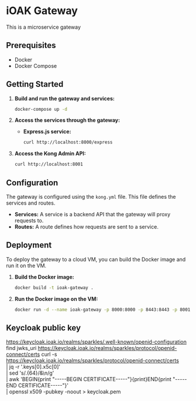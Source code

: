# iOAK Gateway

This is a microservice gateway

## Prerequisites

- Docker
- Docker Compose

## Getting Started

1. **Build and run the gateway and services:**

   ```bash
   docker-compose up -d
   ```

2. **Access the services through the gateway:**

   - **Express.js service:**

     ```bash
     curl http://localhost:8000/express
     ```

3. **Access the Kong Admin API:**

   ```bash
   curl http://localhost:8001
   ```

## Configuration

The gateway is configured using the `kong.yml` file. This file defines the services and routes.

- **Services:** A service is a backend API that the gateway will proxy requests to.
- **Routes:** A route defines how requests are sent to a service.

## Deployment

To deploy the gateway to a cloud VM, you can build the Docker image and run it on the VM.

1. **Build the Docker image:**

   ```bash
   docker build -t ioak-gateway .
   ```

2. **Run the Docker image on the VM:**

   ```bash
   docker run -d --name ioak-gateway -p 8000:8000 -p 8443:8443 -p 8001:8001 -p 8444:8444 ioak-gateway
   ```

## Keycloak public key
https://keycloak.ioak.io/realms/sparkles/.well-known/openid-configuration
find jwks_uri
https://keycloak.ioak.io/realms/sparkles/protocol/openid-connect/certs
curl -s https://keycloak.ioak.io/realms/sparkles/protocol/openid-connect/certs \
  | jq -r '.keys[0].x5c[0]' \
  | sed 's/.\{64\}/&\n/g' \
  | awk 'BEGIN{print "-----BEGIN CERTIFICATE-----"}{print}END{print "-----END CERTIFICATE-----"}' \
  | openssl x509 -pubkey -noout > keycloak.pem
